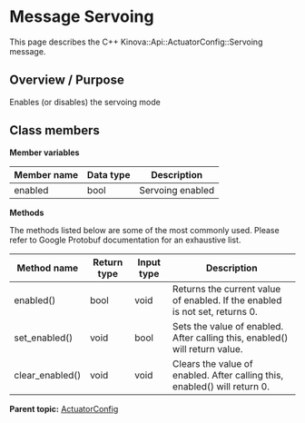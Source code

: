 # Message Servoing

This page describes the C++ Kinova::Api::ActuatorConfig::Servoing message.

## Overview / Purpose

Enables \(or disables\) the servoing mode

## Class members

 **Member variables** 

|Member name|Data type|Description|
|-----------|---------|-----------|
|enabled|bool|Servoing enabled|

 **Methods** 

The methods listed below are some of the most commonly used. Please refer to Google Protobuf documentation for an exhaustive list.

|Method name|Return type|Input type|Description|
|-----------|-----------|----------|-----------|
|enabled\(\)|bool|void|Returns the current value of enabled. If the enabled is not set, returns 0.|
|set\_enabled\(\)|void|bool|Sets the value of enabled. After calling this, enabled\(\) will return value.|
|clear\_enabled\(\)|void|void|Clears the value of enabled. After calling this, enabled\(\) will return 0.|

**Parent topic:** [ActuatorConfig](../references/summary_ActuatorConfig.md)

